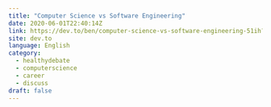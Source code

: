```yaml
---
title: "Computer Science vs Software Engineering"
date: 2020-06-01T22:40:14Z
link: https://dev.to/ben/computer-science-vs-software-engineering-51ih?utm_medium=RSS&utm_source=news.12bit.vn
site: dev.to
language: English
category:
  - healthydebate
  - computerscience
  - career
  - discuss
draft: false
---
```

